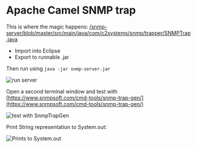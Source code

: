 # Apache Camel SNMP trap
This is where the magic happens:
[/snmp-server/blob/master/src/main/java/com/c2systems/snmp/trapper/SNMPTrap.java](https://github.com/jsteffensen/snmp-server/blob/master/src/main/java/com/c2systems/snmp/trapper/SNMPTrap.java)

* Import into Eclipse
* Export to runnable .jar

Then run using `java -jar snmp-server.jar`

![run server](https://raw.githubusercontent.com/jsteffensen/snmp-server/master/imgs/screen1.png)

Open a second terminal window and test with [https://www.snmpsoft.com/cmd-tools/snmp-trap-gen/](https://www.snmpsoft.com/cmd-tools/snmp-trap-gen/)

![test with SnmpTrapGen](https://raw.githubusercontent.com/jsteffensen/snmp-server/master/imgs/screen2.png)

Print String representation to System.out:

![Prints to System.out](https://raw.githubusercontent.com/jsteffensen/snmp-server/master/imgs/screen3.png)
